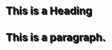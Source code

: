 <!DOCTYPE html>
<html>
<head>
<style>
h1 {
  text-shadow: 2px 2px;
}
</style>
</head>
<body>

<h1>This is a Heading</h1>
<h1>This is a paragraph.</h1>

</body>
</html>



